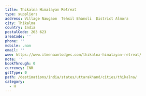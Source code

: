 ```yaml
---
title: Thikalna Himalayan Retreat
type: suppliers
address: Village Naugaon  Tehsil Bhanoli  District Almora
city: Thikalna
country: India
postalCode: 263 623
areaCode: ''
phone: ''
mobile: .nan
email: ''
www: https://www.itmenaanlodges.com/thikalna-himalayan-retreat/
note: ''
bookThrough: 0
currency: INR
gstType: 0
path: /destinations/india/states/uttarakhand/cities/thikalna/
category:
  - H
---
```


